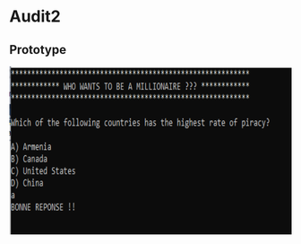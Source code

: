 # Audit2
## Prototype

<img src="readme_res/screenshot.png" alt="Who wants to be a millionaire" height="300" />
